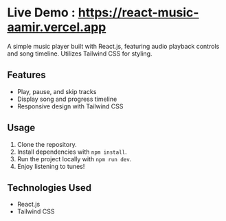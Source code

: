 # Live Demo : https://react-music-aamir.vercel.app

A simple music player built with React.js, featuring audio playback controls and song timeline. Utilizes Tailwind CSS for styling.

## Features
- Play, pause, and skip tracks
- Display song and progress timeline
- Responsive design with Tailwind CSS

## Usage
1. Clone the repository.
2. Install dependencies with `npm install`.
3. Run the project locally with `npm run dev`.
4. Enjoy listening to tunes!

## Technologies Used
- React.js
- Tailwind CSS

